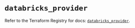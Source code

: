 # `databricks_provider`

Refer to the Terraform Registry for docs: [`databricks_provider`](https://registry.terraform.io/providers/databricks/databricks/1.70.0/docs/resources/provider).
